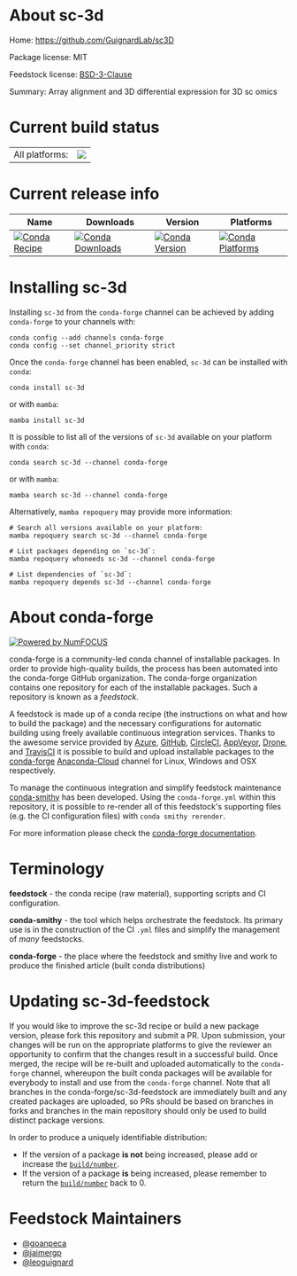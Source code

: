 About sc-3d
===========

Home: https://github.com/GuignardLab/sc3D

Package license: MIT

Feedstock license: [BSD-3-Clause](https://github.com/conda-forge/sc-3d-feedstock/blob/main/LICENSE.txt)

Summary: Array alignment and 3D differential expression for 3D sc omics

Current build status
====================


<table><tr><td>All platforms:</td>
    <td>
      <a href="https://dev.azure.com/conda-forge/feedstock-builds/_build/latest?definitionId=16658&branchName=main">
        <img src="https://dev.azure.com/conda-forge/feedstock-builds/_apis/build/status/sc-3d-feedstock?branchName=main">
      </a>
    </td>
  </tr>
</table>

Current release info
====================

| Name | Downloads | Version | Platforms |
| --- | --- | --- | --- |
| [![Conda Recipe](https://img.shields.io/badge/recipe-sc--3d-green.svg)](https://anaconda.org/conda-forge/sc-3d) | [![Conda Downloads](https://img.shields.io/conda/dn/conda-forge/sc-3d.svg)](https://anaconda.org/conda-forge/sc-3d) | [![Conda Version](https://img.shields.io/conda/vn/conda-forge/sc-3d.svg)](https://anaconda.org/conda-forge/sc-3d) | [![Conda Platforms](https://img.shields.io/conda/pn/conda-forge/sc-3d.svg)](https://anaconda.org/conda-forge/sc-3d) |

Installing sc-3d
================

Installing `sc-3d` from the `conda-forge` channel can be achieved by adding `conda-forge` to your channels with:

```
conda config --add channels conda-forge
conda config --set channel_priority strict
```

Once the `conda-forge` channel has been enabled, `sc-3d` can be installed with `conda`:

```
conda install sc-3d
```

or with `mamba`:

```
mamba install sc-3d
```

It is possible to list all of the versions of `sc-3d` available on your platform with `conda`:

```
conda search sc-3d --channel conda-forge
```

or with `mamba`:

```
mamba search sc-3d --channel conda-forge
```

Alternatively, `mamba repoquery` may provide more information:

```
# Search all versions available on your platform:
mamba repoquery search sc-3d --channel conda-forge

# List packages depending on `sc-3d`:
mamba repoquery whoneeds sc-3d --channel conda-forge

# List dependencies of `sc-3d`:
mamba repoquery depends sc-3d --channel conda-forge
```


About conda-forge
=================

[![Powered by
NumFOCUS](https://img.shields.io/badge/powered%20by-NumFOCUS-orange.svg?style=flat&colorA=E1523D&colorB=007D8A)](https://numfocus.org)

conda-forge is a community-led conda channel of installable packages.
In order to provide high-quality builds, the process has been automated into the
conda-forge GitHub organization. The conda-forge organization contains one repository
for each of the installable packages. Such a repository is known as a *feedstock*.

A feedstock is made up of a conda recipe (the instructions on what and how to build
the package) and the necessary configurations for automatic building using freely
available continuous integration services. Thanks to the awesome service provided by
[Azure](https://azure.microsoft.com/en-us/services/devops/), [GitHub](https://github.com/),
[CircleCI](https://circleci.com/), [AppVeyor](https://www.appveyor.com/),
[Drone](https://cloud.drone.io/welcome), and [TravisCI](https://travis-ci.com/)
it is possible to build and upload installable packages to the
[conda-forge](https://anaconda.org/conda-forge) [Anaconda-Cloud](https://anaconda.org/)
channel for Linux, Windows and OSX respectively.

To manage the continuous integration and simplify feedstock maintenance
[conda-smithy](https://github.com/conda-forge/conda-smithy) has been developed.
Using the ``conda-forge.yml`` within this repository, it is possible to re-render all of
this feedstock's supporting files (e.g. the CI configuration files) with ``conda smithy rerender``.

For more information please check the [conda-forge documentation](https://conda-forge.org/docs/).

Terminology
===========

**feedstock** - the conda recipe (raw material), supporting scripts and CI configuration.

**conda-smithy** - the tool which helps orchestrate the feedstock.
                   Its primary use is in the construction of the CI ``.yml`` files
                   and simplify the management of *many* feedstocks.

**conda-forge** - the place where the feedstock and smithy live and work to
                  produce the finished article (built conda distributions)


Updating sc-3d-feedstock
========================

If you would like to improve the sc-3d recipe or build a new
package version, please fork this repository and submit a PR. Upon submission,
your changes will be run on the appropriate platforms to give the reviewer an
opportunity to confirm that the changes result in a successful build. Once
merged, the recipe will be re-built and uploaded automatically to the
`conda-forge` channel, whereupon the built conda packages will be available for
everybody to install and use from the `conda-forge` channel.
Note that all branches in the conda-forge/sc-3d-feedstock are
immediately built and any created packages are uploaded, so PRs should be based
on branches in forks and branches in the main repository should only be used to
build distinct package versions.

In order to produce a uniquely identifiable distribution:
 * If the version of a package **is not** being increased, please add or increase
   the [``build/number``](https://docs.conda.io/projects/conda-build/en/latest/resources/define-metadata.html#build-number-and-string).
 * If the version of a package **is** being increased, please remember to return
   the [``build/number``](https://docs.conda.io/projects/conda-build/en/latest/resources/define-metadata.html#build-number-and-string)
   back to 0.

Feedstock Maintainers
=====================

* [@goanpeca](https://github.com/goanpeca/)
* [@jaimergp](https://github.com/jaimergp/)
* [@leoguignard](https://github.com/leoguignard/)


